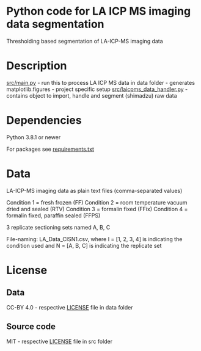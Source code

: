 # Python code for LA ICP MS imaging data segmentation

Thresholding based segmentation of LA-ICP-MS imaging data

# Description

[src/main.py](src/main.py) - run this to process LA ICP MS data in data folder - generates matplotlib.figures - project specific setup
[src/laicpms_data_handler.py](src/laicpms_data_handler.py) - contains object to import, handle and segment (shimadzu) raw data

# Dependencies

Python 3.8.1 or newer

For packages see [requirements.txt](requirements.txt)

# Data

LA-ICP-MS imaging data as plain text files (comma-separated values)

Condition 1 = fresh frozen (FF)
Condition 2 = room temperature vacuum dried and sealed (RTV)
Condition 3 = formalin fixed (FFix)
Condition 4 = formalin fixed, paraffin sealed (FFPS)

3 replicate sectioning sets named A, B, C

File-naming: LA_Data_CISN1.csv, where I = [1, 2, 3, 4] is indicating the condition used and N = [A, B, C] is indicating the replicate set

# License

## Data

CC-BY 4.0 - respective [LICENSE](data/LICENSE) file in data folder

## Source code

MIT - respective [LICENSE](src/LICENSE) file in src folder
